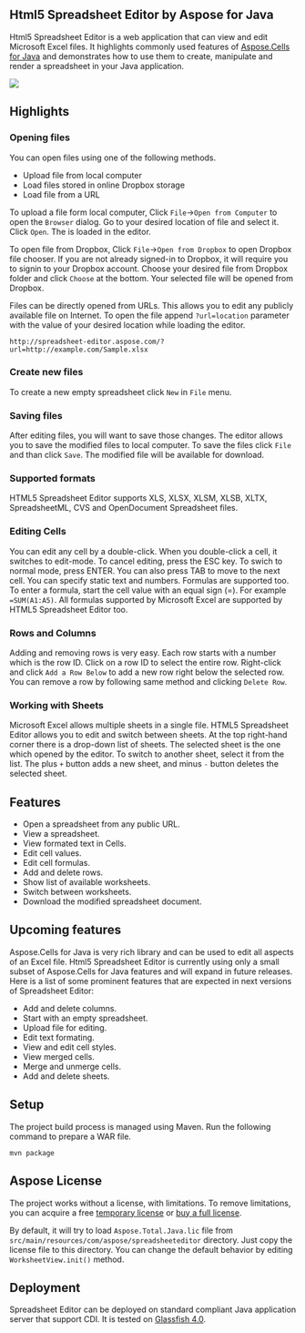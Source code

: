 ## Html5 Spreadsheet Editor by Aspose for Java

Html5 Spreadsheet Editor is a web application that can view and edit Microsoft Excel files. It highlights commonly used features of [Aspose.Cells for Java](http://www.aspose.com/java/excel-component.aspx) and demonstrates how to use them to create, manipulate and render a spreadsheet in your Java application.

![](https://cloud.githubusercontent.com/assets/7696899/4931559/f0dace90-657a-11e4-97c4-2632118fa552.png)

## Highlights

### Opening files

You can open files using one of the following methods.

* Upload file from local computer
* Load files stored in online Dropbox storage
* Load file from a URL

To upload a file form local computer, Click `File`->`Open from Computer` to open the `Browser` dialog. Go to your desired location of file and select it. Click `Open`. The is loaded in the editor.

To open file from Dropbox, Click `File`->`Open from Dropbox` to open Dropbox file chooser. If you are not already signed-in to Dropbox, it will require you to signin to your Dropbox account. Choose your desired file from Dropbox folder and click `Choose` at the bottom. Your selected file will be opened from Dropbox.

Files can be directly opened from URLs. This allows you to edit any publicly available file on Internet. To open the file append `?url=location` parameter with the value of your desired location while loading the editor.

`http://spreadsheet-editor.aspose.com/?url=http://example.com/Sample.xlsx`

### Create new files

To create a new empty spreadsheet click `New` in `File` menu.

### Saving files

After editing files, you will want to save those changes. The editor allows you to save the modified files to local computer. To save the files click `File` and than click `Save`. The modified file will be available for download.

### Supported formats

HTML5 Spreadsheet Editor supports XLS, XLSX, XLSM, XLSB, XLTX, SpreadsheetML, CVS and OpenDocument Spreadsheet files.

### Editing Cells

You can edit any cell by a double-click. When you double-click a cell, it switches to edit-mode. To cancel editing, press the ESC key. To swich to normal mode, press ENTER. You can also press TAB to move to the next cell. You can specify static text and numbers. Formulas are supported too. To enter a formula, start the cell value with an equal sign (=). For example `=SUM(A1:A5)`. All formulas supported by Microsoft Excel are supported by HTML5 Spreadsheet Editor too.

### Rows and Columns

Adding and removing rows is very easy. Each row starts with a number which is the row ID. Click on a row ID to select the entire row. Right-click and click `Add a Row Below` to add a new row right below the selected row. You can remove a row by following same method and clicking `Delete Row`.

### Working with Sheets

Microsoft Excel allows multiple sheets in a single file. HTML5 Spreadsheet Editor allows you to edit and switch between sheets. At the top right-hand corner there is a drop-down list of sheets. The selected sheet is the one which opened by the editor. To switch to another sheet, select it from the list. The plus `+` button adds a new sheet, and minus `-` button deletes the selected sheet.

## Features

* Open a spreadsheet from any public URL.
* View a spreadsheet.
* View formated text in Cells.
* Edit cell values.
* Edit cell formulas.
* Add and delete rows.
* Show list of available worksheets.
* Switch between worksheets.
* Download the modified spreadsheet document.

## Upcoming features

Aspose.Cells for Java is very rich library and can be used to edit all aspects of an Excel file. Html5 Spreadsheet Editor is currently using only a small subset of Aspose.Cells for Java features and will expand in future releases. Here is a list of some prominent features that are expected in next versions of Spreadsheet Editor:

* Add and delete columns.
* Start with an empty spreadsheet.
* Upload file for editing.
* Edit text formating.
* View and edit cell styles.
* View merged cells.
* Merge and unmerge cells.
* Add and delete sheets.

## Setup

The project build process is managed using Maven. Run the following command to prepare a WAR file.

```
mvn package
```

## Aspose License

The project works without a license, with limitations. To remove limitations, you can acquire a free [temporary license](http://www.aspose.com/corporate/purchase/temporary-license.aspx) or [buy a full license](http://www.aspose.com/purchase/default.aspx).

By default, it will try to load `Aspose.Total.Java.lic` file from `src/main/resources/com/aspose/spreadsheeteditor` directory. Just copy the license file to this directory. You can change the default behavior by editing `WorksheetView.init()` method.

## Deployment

Spreadsheet Editor can be deployed on standard compliant Java application server that support CDI. It is tested on [Glassfish 4.0](http://glassfish.org/).
